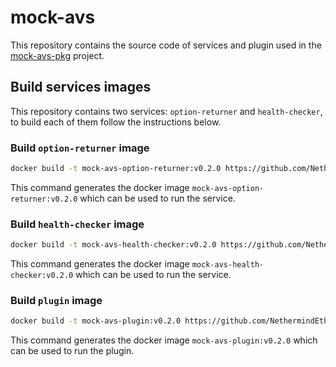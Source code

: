 # mock-avs

This repository contains the source code of services and plugin used in the [mock-avs-pkg](https://github.com/NethermindEth/mock-avs-pkg) project.

## Build services images

This repository contains two services: `option-returner` and `health-checker`, to build each of them follow the instructions below.

### Build `option-returner` image

```bash
docker build -t mock-avs-option-returner:v0.2.0 https://github.com/NethermindEth/mock-avs-src.git#v0.2.0:option-returner
```

This command generates the docker image `mock-avs-option-returner:v0.2.0` which can be used to run the service.

### Build `health-checker` image

```bash
docker build -t mock-avs-health-checker:v0.2.0 https://github.com/NethermindEth/mock-avs-src.git#v0.2.0:health-checker
```

This command generates the docker image `mock-avs-health-checker:v0.2.0` which can be used to run the service.

### Build `plugin` image

```bash
docker build -t mock-avs-plugin:v0.2.0 https://github.com/NethermindEth/mock-avs-src.git#v0.2.0:plugin
```

This command generates the docker image `mock-avs-plugin:v0.2.0` which can be used to run the plugin.

